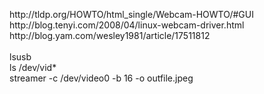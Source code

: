 <p>http://tldp.org/HOWTO/html_single/Webcam-HOWTO/#GUI<br />http://blog.tenyi.com/2008/04/linux-webcam-driver.html<br />http://blog.yam.com/wesley1981/article/17511812<br /><br />lsusb<br />ls /dev/vid*<br />streamer -c /dev/video0 -b 16 -o outfile.jpeg</p>
